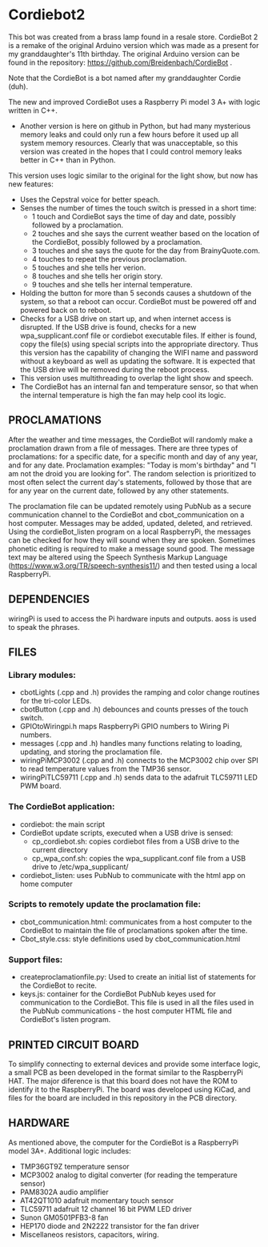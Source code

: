 # Cordiebot2
This bot was created from a brass lamp found in a resale store. CordieBot 2 is a remake of the original Arduino version which was made as a present for my granddaughter's 11th birthday. The original Arduino version can be found in the repository: https://github.com/Breidenbach/CordieBot .

Note that the CordieBot is a bot named after my granddaughter Cordie (duh).

The new and improved CordieBot uses a Raspberry Pi model 3 A+ with logic written in C++.

- Another version is here on github in Python, but had many mysterious memory leaks and could only run a few hours before it used up all system memory resources.  Clearly that was unacceptable, so this version was created in the hopes that I could control memory leaks better in C++ than in Python.

This version uses logic similar to the original for the light show, but now has new features:
- Uses the Cepstral voice for better speach.
- Senses the number of times the touch switch is pressed in a short time:
  -  1 touch and CordieBot says the time of day and date, possibly followed by a proclamation.
  -  2 touches and she says the current weather based on the location of the CordieBot, possibly followed by a proclamation.
  -  3 touches and she says the quote for the day from BrainyQuote.com.
  -  4 touches to repeat the previous proclamation.
  -  5 touches and she tells her verion.
  -  8 touches and she tells her origin story.
  -  9 touches and she tells her internal temperature.
- Holding the button for more than 5 seconds causes a shutdown of the system, so that a reboot can occur.  CordieBot must be powered off and powered back on to reboot.
- Checks for a USB drive on start up, and when internet access is disrupted.  If the USB drive is found, checks for a new wpa_supplicant.conf file or cordiebot executable files.  If either is found, copy the file(s) using special scripts into the appropriate directory. Thus this version has the capability of changing the WIFI name and password without a keyboard as well as updating the software.  It is expected that the USB drive will be removed during the reboot process.
- This version uses multithreading to overlap the light show and speech.
- The CordieBot has an internal fan and temperature sensor, so that when the internal temperature is high the fan may help cool its logic.

## PROCLAMATIONS

After the weather and time messages, the CordieBot will randomly make a proclamation drawn from a file of messages.  There are three types of proclamations:  for a specific date, for a specific month and day of any year, and for any date.  Proclamation examples:  "Today is mom's birthday" and "I am not the droid you are looking for".  The random selection is prioritized to most often select the current day's statements, followed by those that are for any year on the current date, followed by any other statements.

The proclamation file can be updated remotely using PubNub as a secure communication channel to the CordieBot and cbot_communication on a host computer.  Messages may be added, updated, deleted, and retrieved.  Using the cordieBot_listen program on a local RaspberryPi, the messages can be checked for how they will sound when they are spoken.  Sometimes phonetic editing is required to make a message sound good.  The message text may be altered using the Speech Synthesis Markup Language (https://www.w3.org/TR/speech-synthesis11/) and then tested using a local RaspberryPi.

## DEPENDENCIES

wiringPi is used to access the Pi hardware inputs and outputs.  aoss is used to speak the phrases.

## FILES

### Library modules:
- cbotLights (.cpp and .h) provides the ramping and color change routines for the tri-color LEDs.
- cbotButton (.cpp and .h) debounces and counts presses of the touch switch.
- GPIOtoWiringpi.h maps RaspberryPi GPIO numbers to Wiring Pi numbers.
- messages (.cpp and .h) handles many functions relating to loading, updating, and storing the proclamation file.
- wiringPiMCP3002 (.cpp and .h) connects to the MCP3002 chip over SPI to read temperature values from the TMP36 sensor.
- wiringPiTLC59711 (.cpp and .h) sends data to the adafruit TLC59711 LED PWM board.

### The CordieBot application:
  - cordiebot: the main script
  - CordieBot update scripts, executed when a USB drive is sensed:
    - cp_cordiebot.sh: copies cordiebot files from a USB drive to the current directory
    - cp_wpa_conf.sh: copies the wpa_supplicant.conf file from a USB drive to /etc/wpa_supplicant/
  - cordiebot_listen:  uses PubNub to communicate with the html app on home computer   
### Scripts to remotely update the proclamation file:
  - cbot_communication.html:  communicates from a host computer to the CordieBot to maintain the file of proclamations spoken after the time.
  - Cbot_style.css:  style definitions used by cbot_communication.html
### Support files:
  - createproclamationfile.py:  Used to create an initial list of statements for the CordieBot to recite.
  - keys.js:  container for the CordieBot PubNub keyes used for communication to the CordieBot.  This file is used in all the files used in the PubNub communications - the host computer HTML file and CordieBot's listen program.
  
## PRINTED CIRCUIT BOARD

To simplify connecting to external devices and provide some interface logic, a small PCB as been developed in the format similar to the RaspberryPi HAT.  The major diference is that this board does not have the ROM to identify it to the RaspberryPi.  The board was developed using KiCad, and files for the board are included in this repository in the PCB directory.

## HARDWARE

As mentioned above, the computer for the CordieBot is a RaspberryPi model 3A+.  Additional logic includes:
-  TMP36GT9Z temperature sensor
-  MCP3002 analog to digital converter (for reading the temperature sensor)
-  PAM8302A audio amplifier
-  AT42QT1010 adafruit momentary touch sensor
-  TLC59711 adafruit 12 channel 16 bit PWM LED driver
-  Sunon GM0501PFB3-8 fan
-  HEP170 diode and 2N2222 transistor for the fan driver
-  Miscellaneos resistors, capacitors, wiring.
